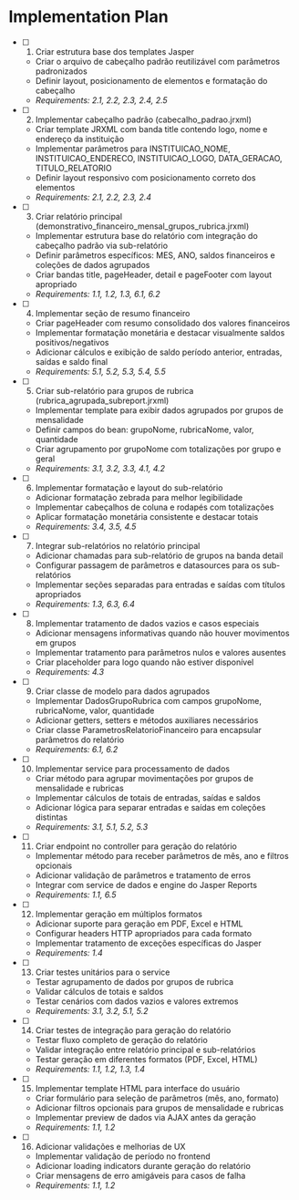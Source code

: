 # Implementation Plan

- [ ] 1. Criar estrutura base dos templates Jasper

  - Criar o arquivo de cabeçalho padrão reutilizável com parâmetros padronizados
  - Definir layout, posicionamento de elementos e formatação do cabeçalho
  - _Requirements: 2.1, 2.2, 2.3, 2.4, 2.5_

- [ ] 2. Implementar cabeçalho padrão (cabecalho_padrao.jrxml)

  - Criar template JRXML com banda title contendo logo, nome e endereço da instituição
  - Implementar parâmetros para INSTITUICAO_NOME, INSTITUICAO_ENDERECO, INSTITUICAO_LOGO, DATA_GERACAO, TITULO_RELATORIO
  - Definir layout responsivo com posicionamento correto dos elementos
  - _Requirements: 2.1, 2.2, 2.3, 2.4_

- [ ] 3. Criar relatório principal (demonstrativo_financeiro_mensal_grupos_rubrica.jrxml)

  - Implementar estrutura base do relatório com integração do cabeçalho padrão via sub-relatório
  - Definir parâmetros específicos: MES, ANO, saldos financeiros e coleções de dados agrupados
  - Criar bandas title, pageHeader, detail e pageFooter com layout apropriado
  - _Requirements: 1.1, 1.2, 1.3, 6.1, 6.2_

- [ ] 4. Implementar seção de resumo financeiro

  - Criar pageHeader com resumo consolidado dos valores financeiros
  - Implementar formatação monetária e destacar visualmente saldos positivos/negativos
  - Adicionar cálculos e exibição de saldo período anterior, entradas, saídas e saldo final
  - _Requirements: 5.1, 5.2, 5.3, 5.4, 5.5_

- [ ] 5. Criar sub-relatório para grupos de rubrica (rubrica_agrupada_subreport.jrxml)

  - Implementar template para exibir dados agrupados por grupos de mensalidade
  - Definir campos do bean: grupoNome, rubricaNome, valor, quantidade
  - Criar agrupamento por grupoNome com totalizações por grupo e geral
  - _Requirements: 3.1, 3.2, 3.3, 4.1, 4.2_

- [ ] 6. Implementar formatação e layout do sub-relatório

  - Adicionar formatação zebrada para melhor legibilidade
  - Implementar cabeçalhos de coluna e rodapés com totalizações
  - Aplicar formatação monetária consistente e destacar totais
  - _Requirements: 3.4, 3.5, 4.5_

- [ ] 7. Integrar sub-relatórios no relatório principal

  - Adicionar chamadas para sub-relatório de grupos na banda detail
  - Configurar passagem de parâmetros e datasources para os sub-relatórios
  - Implementar seções separadas para entradas e saídas com títulos apropriados
  - _Requirements: 1.3, 6.3, 6.4_

- [ ] 8. Implementar tratamento de dados vazios e casos especiais

  - Adicionar mensagens informativas quando não houver movimentos em grupos
  - Implementar tratamento para parâmetros nulos e valores ausentes
  - Criar placeholder para logo quando não estiver disponível
  - _Requirements: 4.3_

- [ ] 9. Criar classe de modelo para dados agrupados

  - Implementar DadosGrupoRubrica com campos grupoNome, rubricaNome, valor, quantidade
  - Adicionar getters, setters e métodos auxiliares necessários
  - Criar classe ParametrosRelatorioFinanceiro para encapsular parâmetros do relatório
  - _Requirements: 6.1, 6.2_

- [ ] 10. Implementar service para processamento de dados

  - Criar método para agrupar movimentações por grupos de mensalidade e rubricas
  - Implementar cálculos de totais de entradas, saídas e saldos
  - Adicionar lógica para separar entradas e saídas em coleções distintas
  - _Requirements: 3.1, 5.1, 5.2, 5.3_

- [ ] 11. Criar endpoint no controller para geração do relatório

  - Implementar método para receber parâmetros de mês, ano e filtros opcionais
  - Adicionar validação de parâmetros e tratamento de erros
  - Integrar com service de dados e engine do Jasper Reports
  - _Requirements: 1.1, 6.5_

- [ ] 12. Implementar geração em múltiplos formatos

  - Adicionar suporte para geração em PDF, Excel e HTML
  - Configurar headers HTTP apropriados para cada formato
  - Implementar tratamento de exceções específicas do Jasper
  - _Requirements: 1.4_

- [ ] 13. Criar testes unitários para o service

  - Testar agrupamento de dados por grupos de rubrica
  - Validar cálculos de totais e saldos
  - Testar cenários com dados vazios e valores extremos
  - _Requirements: 3.1, 3.2, 5.1, 5.2_

- [ ] 14. Criar testes de integração para geração do relatório

  - Testar fluxo completo de geração do relatório
  - Validar integração entre relatório principal e sub-relatórios
  - Testar geração em diferentes formatos (PDF, Excel, HTML)
  - _Requirements: 1.1, 1.2, 1.3, 1.4_

- [ ] 15. Implementar template HTML para interface do usuário

  - Criar formulário para seleção de parâmetros (mês, ano, formato)
  - Adicionar filtros opcionais para grupos de mensalidade e rubricas
  - Implementar preview de dados via AJAX antes da geração
  - _Requirements: 1.1, 1.2_

- [ ] 16. Adicionar validações e melhorias de UX
  - Implementar validação de período no frontend
  - Adicionar loading indicators durante geração do relatório
  - Criar mensagens de erro amigáveis para casos de falha
  - _Requirements: 1.1, 1.2_
